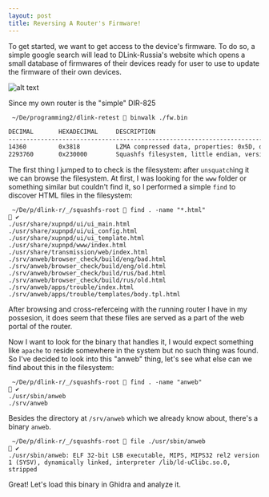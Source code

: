 ```yaml
---
layout: post
title: Reversing A Router's Firmware!
---
```

To get started, we want to get access to the device's firmware. To do so, a simple google search will lead to DLink-Russia's website which opens a small database of firmwares of their devices ready for user to use to update the firmware of their own devices.

![alt text](dlink/dir-fws.png "from their website")

Since my own router is the "simple" DIR-825 

```bash
 ~/De/programming2/dlink-retest  binwalk ./fw.bin                          ✔

DECIMAL       HEXADECIMAL     DESCRIPTION
--------------------------------------------------------------------------------
14360         0x3818          LZMA compressed data, properties: 0x5D, dictionary size: 8388608 bytes, uncompressed size: 7335952 bytes
2293760       0x230000        Squashfs filesystem, little endian, version 4.0, compression:xz, size: 6653016 bytes, 2261 inodes, blocksize: 131072 bytes, created: 2019-09-16 10:05:39
```

The first thing I jumped to to check is the filesystem:
after `unsquatch`ing it we can browse the filesystem. At first, I was looking for the `www` folder or something similar but couldn't find it, so I performed a simple `find` to discover HTML files in the filesystem:

```
 ~/De/p/dlink-r/_/squashfs-root  find . -name "*.html"                     ✔
./usr/share/xupnpd/ui/ui_main.html
./usr/share/xupnpd/ui/ui_config.html
./usr/share/xupnpd/ui/ui_template.html
./usr/share/xupnpd/www/index.html
./usr/share/transmission/web/index.html
./srv/anweb/browser_check/build/eng/bad.html
./srv/anweb/browser_check/build/eng/old.html
./srv/anweb/browser_check/build/rus/bad.html
./srv/anweb/browser_check/build/rus/old.html
./srv/anweb/apps/trouble/index.html
./srv/anweb/apps/trouble/templates/body.tpl.html
```

After browsing and cross-referceing with the running router I have in my possesion, it does seem that these files are served as a part of the web portal of the router.

Now I want to look for the binary that handles it, I would expect something like `apache` to reside somewhere in the system but no such thing was found. So I've decided to look into this "anweb" thing, let's see what else can we find about this in the filesystem:

```
 ~/De/p/dlink-r/_/squashfs-root  find . -name "anweb"                      ✔
./usr/sbin/anweb
./srv/anweb
```
Besides the directory at `/srv/anweb` which we already know about, there's a binary `anweb`. 

```
 ~/De/p/dlink-r/_/squashfs-root  file ./usr/sbin/anweb                     ✔
./usr/sbin/anweb: ELF 32-bit LSB executable, MIPS, MIPS32 rel2 version 1 (SYSV), dynamically linked, interpreter /lib/ld-uClibc.so.0, stripped
```

Great! Let's load this binary in Ghidra and analyze it.

